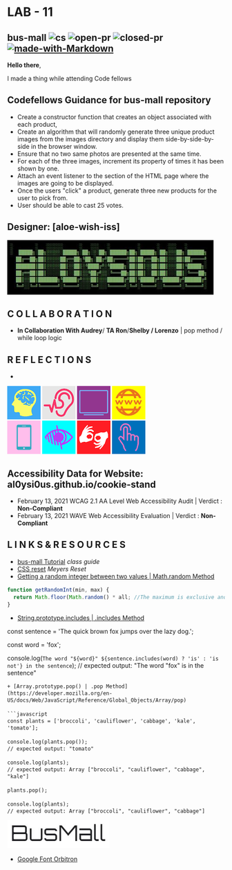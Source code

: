 # LAB - 11

## bus-mall ![cs](https://img.shields.io/github/license/AL0YSI0US/bus-mall) ![open-pr](https://img.shields.io/github/issues-pr-raw/AL0YSI0US/bus-mall) ![closed-pr](https://img.shields.io/github/issues-pr-closed/AL0YSI0US/bus-mall) [![made-with-Markdown](https://img.shields.io/badge/Made%20with-Markdown-1f425f.svg)](http://commonmark.org)

**Hello there**,

I made a thing while attending Code fellows 

## Codefellows Guidance for bus-mall repository

+ Create a constructor function that creates an object associated with each product,
+ Create an algorithm that will randomly generate three unique product images from the images directory and display them side-by-side-by-side in the browser window.
+ Ensure that no two same photos are presented at the same time.
+ For each of the three images, increment its property of times it has been shown by one.
+ Attach an event listener to the section of the HTML page where the images are going to be displayed.
+ Once the users "click" a product, generate three new products for the user to pick from.
+ User should be able to cast 25 votes.

## Designer: [aloe-wish-iss]

[![banner](https://github.com/AL0YSI0US/about-me/raw/main/img/bannerNameArt.JPG?raw=true)](https://github.com/AL0YSI0US/about-me/blob/main/img/bannerNameArt.JPG?raw=true)

## C O L L A B O R A T I O N

* **In Collaboration With Audrey**/ **TA Ron**/**Shelby / Lorenzo** | pop method / while loop logic

## R E F L E C T I O N S

+

![access](https://github.com/AL0YSI0US/about-me/blob/main/img/8grid.png?raw=true)

## Accessibility Data for Website: al0ysi0us.github.io/cookie-stand

+ February 13, 2021 WCAG 2.1 AA Level Web Accessibility Audit | Verdict : **Non-Compliant**
+ February 13, 2021 WAVE Web Accessibility Evaluation | Verdict : **Non-Compliant**

## L I N K S  &  R E S O U R C E S

+ [bus-mall Tutorial](https://codefellows.github.io/code-201-guide/curriculum/class-11/lab/) *class guide*
+ [CSS reset](https://meyerweb.com/eric/tools/css/reset/) *Meyers Reset*
+ [Getting a random integer between two values | Math.random Method](https://developer.mozilla.org/en-US/docs/Web/JavaScript/Reference/Global_Objects/Math/random#getting_a_random_integer_between_two_values "Permalink to Getting a random integer between two values")

```javascript
function getRandomInt(min, max) {
  return Math.floor(Math.random() * all; //The maximum is exclusive and the minimum is inclusive
}

```

+ [String.prototype.includes | .includes Method](https://developer.mozilla.org/en-US/docs/Web/JavaScript/Reference/Global_Objects/String/includes)

const sentence = 'The quick brown fox jumps over the lazy dog.';

const word = 'fox';

console.log(`The word "${word}" ${sentence.includes(word) ? 'is' : 'is not'} in the sentence`);
// expected output: "The word "fox" is in the sentence"
```
+ [Array.prototype.pop() | .pop Method](https://developer.mozilla.org/en-US/docs/Web/JavaScript/Reference/Global_Objects/Array/pop)

```javascript
const plants = ['broccoli', 'cauliflower', 'cabbage', 'kale', 'tomato'];

console.log(plants.pop());
// expected output: "tomato"

console.log(plants);
// expected output: Array ["broccoli", "cauliflower", "cabbage", "kale"]

plants.pop();

console.log(plants);
// expected output: Array ["broccoli", "cauliflower", "cabbage"]
```
![Orbitron](img/orbitron.jpg)

* [Google Font Orbitron](https://fonts.google.com/specimen/Orbitron?preview.text_type=custom)

<!--

![Profile views](https://gpvc.arturio.dev/AL0YSI0US)

-->
